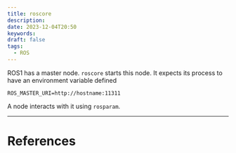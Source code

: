 ```yaml
---
title: roscore
description: 
date: 2023-12-04T20:50
keywords: 
draft: false
tags:
  - ROS
---
```

ROS1 has a master node.  `roscore` starts this node.  It expects its process to have an environment variable defined

`ROS_MASTER_URI=http://hostname:11311`

A node interacts with it using `rosparam`.

---
# References
